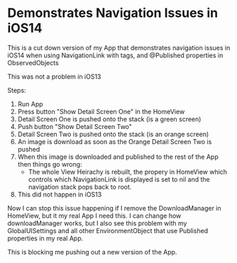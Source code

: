 #  Demonstrates Navigation Issues in iOS14

This is a cut down version of my App that demonstrates navigation issues in iOS14 when using NavigationLink with tags, and @Published properties in ObservedObjects

This was not a problem in iOS13

Steps:
1. Run App
2. Press button "Show Detail Screen One" in the HomeView
3. Detail Screen One is pushed onto the stack (is a green screen)
4. Push button "Show Detail Screen Two"
5. Detail Screen Two is pushed onto the stack (is an orange screen)
6. An image is download as soon as the Orange Detail Screen Two is pushed
7. When this image is downloaded and published to the rest of the App then things go wrong:
   - The whole View Heirachy is rebuilt, the propery in HomeView which controls which NavigationLink is displayed is set to nil and the navigation stack pops back to root.
8. This did not happen in iOS13

Now I can stop this issue happening if I remove the DownloadManager in HomeView, but it my real App I need this.
I can change how downloadManager works, but I also see this problem with my GlobalUISettings and all other EnvironmentObject that use Published properties in my real App.

This is blocking me pushing out a new version of the App.


